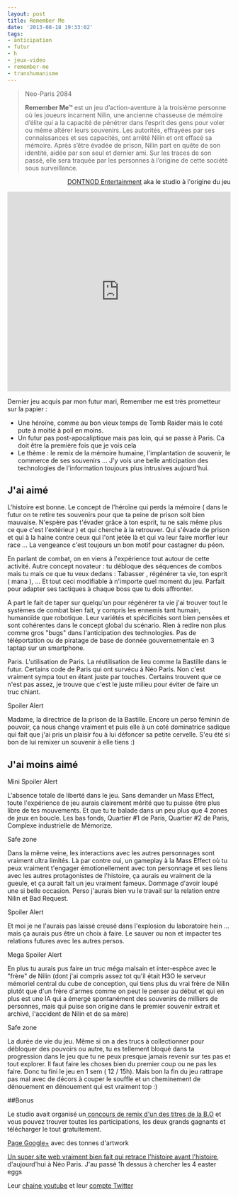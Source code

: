```yaml
---
layout: post
title: Remember Me
date: '2013-08-18 19:33:02'
tags:
- anticipation
- futur
- h
- jeux-video
- remember-me
- transhumanisme
---
```


> Neo-Paris 2084
>
> **Remember Me™** est un jeu d’action-aventure à la troisième personne où les joueurs incarnent Nilin, une ancienne chasseuse de mémoire d’élite qui a la capacité de pénétrer dans l’esprit des gens pour voler ou même altérer leurs souvenirs. Les autorités, effrayées par ses connaissances et ses capacités, ont arrêté Nilin et ont effacé sa mémoire. Après s’être évadée de prison, Nilin part en quête de son identité, aidée par son seul et dernier ami. Sur les traces de son passé, elle sera traquée par les personnes à l’origine de cette société sous surveillance.

<p style="text-align: right;"><a href="http://www.dont-nod.com/category/projets/rememberme-fr/" target="_blank">DONTNOD Entertainment</a> aka le studio à l'origine du jeu</p>


<iframe width="100%" height="450" scrolling="no" frameborder="no" src="https://w.soundcloud.com/player/?url=https%3A//api.soundcloud.com/playlists/3711250&amp;auto_play=false&amp;hide_related=false&amp;show_comments=true&amp;show_user=true&amp;show_reposts=false&amp;visual=true"></iframe>

Dernier jeu acquis par mon futur mari, Remember me est très prometteur sur la papier :

* Une héroïne, comme au bon vieux temps de Tomb Raider mais le coté pute à moitié à poil en moins.
* Un futur pas post-apocaliptique mais pas loin, qui se passe à Paris. Ca doit être la première fois que je vois cela
* Le thème : le remix de la mémoire humaine, l'implantation de souvenir, le commerce de ses souvenirs ... J'y vois une belle anticipation des technologies de l'information toujours plus intrusives aujourd'hui.

## J'ai aimé

L'histoire est bonne. Le concept de l'héroïne qui perds la mémoire ( dans le futur on te retire tes souvenirs pour que ta peine de prison soit bien mauvaise. N'espère pas t'évader grâce à ton esprit, tu ne sais même plus ce que c'est l'extérieur ) et qui cherche à la retrouver. Qui s'évade de prison et qui à la haine contre ceux qui l'ont jetée là et qui va leur faire morfler leur race ... La vengeance c'est toujours un bon motif pour castagner du péon.

En parlant de combat, on en viens à l'expérience tout autour de cette activité. Autre concept novateur : tu débloque des séquences de combos mais tu mais ce que tu veux dedans : Tabasser , régénérer ta vie, ton esprit ( mana ), ... Et tout ceci modifiable à n'importe quel moment du jeu. Parfait pour adapter ses tactiques à chaque boss que tu dois affronter.

A part le fait de taper sur quelqu'un pour régénérer ta vie j'ai trouver tout le systèmes de combat bien fait, y compris les ennemis tant humain, humanoïde que robotique. Leur variétés et spécificités sont bien pensées et sont cohérentes dans le concept global du scénario. Rien à redire non plus comme gros "bugs" dans l'anticipation des technologies. Pas de téléportation ou de piratage de base de donnée gouvernementale en 3 taptap sur un smartphone.

Paris. L'utilisation de Paris. La réutilisation de lieu comme la Bastille dans le futur. Certains code de Paris qui ont survécu à Néo Paris. Non c'est vraiment sympa tout en étant juste par touches. Certains trouvent que ce n'est pas assez, je trouve que c'est le juste milieu pour éviter de faire un truc chiant.

<p class="danger"> Spoiler Alert </p>

Madame, la directrice de la prison de la Bastille. Encore un perso féminin de pouvoir, ça nous change vraiment et puis elle à un coté dominatrice sadique qui fait que j'ai pris un plaisir fou à lui défoncer sa petite cervelle. S'eu été si bon de lui remixer un souvenir à elle tiens :)

## J'ai moins aimé

<p class="warning"> Mini Spoiler Alert </p>

L'absence totale de liberté dans le jeu. Sans demander un Mass Effect, toute l'expérience de jeu aurais clairement mérité que tu puisse être plus libre de tes mouvements. Et que tu te balade dans un peu plus que 4 zones de jeux en boucle. Les bas fonds, Quartier #1 de Paris, Quartier #2 de Paris, Complexe industrielle de Mémorize.

<p class="success">Safe zone</p>

Dans la même veine, les interactions avec les autres personnages sont vraiment ultra limités. Là par contre oui, un gameplay à la Mass Effect où tu peux vraiment t'engager émotionellement avec ton personnage et ses liens avec les autres protagonistes de l'histoire, ça aurais eu vraiment de la gueule, et ça aurait fait un jeu vraiment fameux. Dommage d'avoir loupé une si belle occasion. Perso j'aurais bien vu le travail sur la relation entre Nilin et Bad Request.

<p class="danger">Spoiler Alert</p>

Et moi je ne l'aurais pas laissé creusé dans l'explosion du laboratoire hein ... mais ça aurais pus être un choix à faire. Le sauver ou non et impacter tes relations futures avec les autres persos.

<p class="danger">Mega Spoiler Alert</p>

En plus tu aurais pus faire un truc méga malsain et inter-espèce avec le "frère" de Nilin (dont j'ai compris assez tot qu'il était H3O le serveur mémoriel central du cube de conception, qui tiens plus du vrai frère de Nilin plutôt que d'un frère d'armes comme on peut le penser au début et qui en plus est une IA qui a émergé spontanément des souvenirs de milliers de personnes, mais qui puise son origine dans le premier souvenir extrait et archivé, l'accident de Nilin et de sa mère)

<p class="success">Safe zone</p>

La durée de vie du jeu. Même si on a des trucs à collectionner pour débloquer des pouvoirs ou autre, tu es tellement bloqué dans ta progression dans le jeu que tu ne peux presque jamais revenir sur tes pas et tout explorer. Il faut faire les choses bien du premier coup ou ne pas les faire. Donc tu fini le jeu en 1 sem ( 12 / 15h). Mais bon la fin du jeu rattrape pas mal avec de décors à couper le souffle et un cheminement de dénouement en dénouement qui est vraiment top :)

##Bonus

Le studio avait organisé un<a href="http://www.remembermeremix.com" target="_blank"> concours de remix d'un des titres de la B.O</a> et vous pouvez trouver toutes les participations, les deux grands gagnants et télécharger le tout gratuitement.

<a href="https://plus.google.com/+remembermegame/posts" target="_blank">Page Google+</a> avec des tonnes d'artwork

<a href="http://journal.remembermegame.com/fr" target="_blank">Un super site web vraiment bien fait qui retrace l'histoire avant l'histoire</a>, d'aujourd'hui à Néo Paris. J'au passé 1h dessus à chercher les 4 easter eggs

Leur <a href="https://www.youtube.com/remembermegame" target="_blank">chaine youtube</a> et leur <a href="https://twitter.com/remembermegame" target="_blank">compte Twitter</a>
